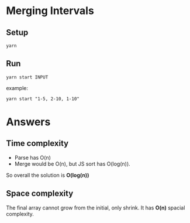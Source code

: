 # Merging Intervals

## Setup

`yarn`

## Run

`yarn start INPUT`

example:

`yarn start "1-5, 2-10, 1-10"`

# Answers

## Time complexity

- Parse has O(n)
- Merge would be O(n), but JS sort has O(log(n)).

So overall the solution is **O(log(n))**

## Space complexity

The final array cannot grow from the initial, only shrink. It has **O(n)** spacial complexity.
